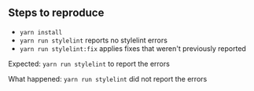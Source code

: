 ## Steps to reproduce

* `yarn install`
* `yarn run stylelint` reports no stylelint errors
* `yarn run stylelint:fix` applies fixes that weren't previously reported

Expected: `yarn run stylelint` to report the errors

What happened: `yarn run stylelint` did not report the errors
